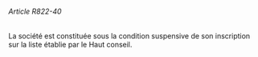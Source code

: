 ###### Article R822-40

La société est constituée sous la condition suspensive de son inscription sur la liste établie par le Haut conseil.

